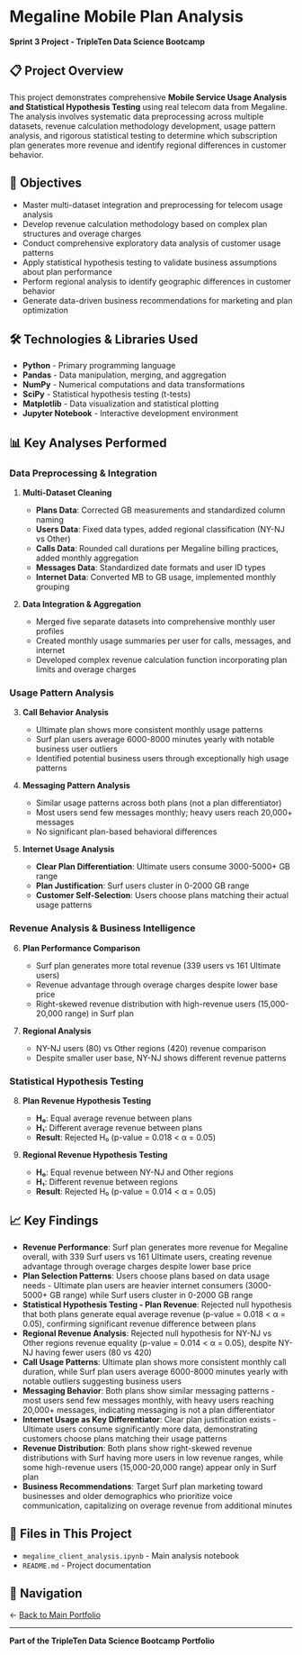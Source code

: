 # Megaline Mobile Plan Analysis

**Sprint 3 Project - TripleTen Data Science Bootcamp**

## 📋 Project Overview

This project demonstrates comprehensive **Mobile Service Usage Analysis and Statistical Hypothesis Testing** using real telecom data from Megaline. The analysis involves systematic data preprocessing across multiple datasets, revenue calculation methodology development, usage pattern analysis, and rigorous statistical testing to determine which subscription plan generates more revenue and identify regional differences in customer behavior.

## 🎯 Objectives

- Master multi-dataset integration and preprocessing for telecom usage analysis
- Develop revenue calculation methodology based on complex plan structures and overage charges
- Conduct comprehensive exploratory data analysis of customer usage patterns
- Apply statistical hypothesis testing to validate business assumptions about plan performance
- Perform regional analysis to identify geographic differences in customer behavior
- Generate data-driven business recommendations for marketing and plan optimization

## 🛠️ Technologies & Libraries Used

- **Python** - Primary programming language
- **Pandas** - Data manipulation, merging, and aggregation
- **NumPy** - Numerical computations and data transformations
- **SciPy** - Statistical hypothesis testing (t-tests)
- **Matplotlib** - Data visualization and statistical plotting
- **Jupyter Notebook** - Interactive development environment

## 📊 Key Analyses Performed

### **Data Preprocessing & Integration**
1. **Multi-Dataset Cleaning**
   - **Plans Data**: Corrected GB measurements and standardized column naming
   - **Users Data**: Fixed data types, added regional classification (NY-NJ vs Other)
   - **Calls Data**: Rounded call durations per Megaline billing practices, added monthly aggregation
   - **Messages Data**: Standardized date formats and user ID types
   - **Internet Data**: Converted MB to GB usage, implemented monthly grouping

2. **Data Integration & Aggregation**
   - Merged five separate datasets into comprehensive monthly user profiles
   - Created monthly usage summaries per user for calls, messages, and internet
   - Developed complex revenue calculation function incorporating plan limits and overage charges

### **Usage Pattern Analysis**
3. **Call Behavior Analysis**
   - Ultimate plan shows more consistent monthly usage patterns
   - Surf plan users average 6000-8000 minutes yearly with notable business user outliers
   - Identified potential business users through exceptionally high usage patterns

4. **Messaging Pattern Analysis**
   - Similar usage patterns across both plans (not a plan differentiator)
   - Most users send few messages monthly; heavy users reach 20,000+ messages
   - No significant plan-based behavioral differences

5. **Internet Usage Analysis**
   - **Clear Plan Differentiation**: Ultimate users consume 3000-5000+ GB range
   - **Plan Justification**: Surf users cluster in 0-2000 GB range
   - **Customer Self-Selection**: Users choose plans matching their actual usage patterns

### **Revenue Analysis & Business Intelligence**
6. **Plan Performance Comparison**
   - Surf plan generates more total revenue (339 users vs 161 Ultimate users)
   - Revenue advantage through overage charges despite lower base price
   - Right-skewed revenue distribution with high-revenue users (15,000-20,000 range) in Surf plan

7. **Regional Analysis**
   - NY-NJ users (80) vs Other regions (420) revenue comparison
   - Despite smaller user base, NY-NJ shows different revenue patterns

### **Statistical Hypothesis Testing**
8. **Plan Revenue Hypothesis Testing**
   - **H₀**: Equal average revenue between plans
   - **H₁**: Different average revenue between plans
   - **Result**: Rejected H₀ (p-value = 0.018 < α = 0.05)

9. **Regional Revenue Hypothesis Testing**
   - **H₀**: Equal revenue between NY-NJ and Other regions
   - **H₁**: Different revenue between regions  
   - **Result**: Rejected H₀ (p-value = 0.014 < α = 0.05)

## 📈 Key Findings

- **Revenue Performance**: Surf plan generates more revenue for Megaline overall, with 339 Surf users vs 161 Ultimate users, creating revenue advantage through overage charges despite lower base price
- **Plan Selection Patterns**: Users choose plans based on data usage needs - Ultimate plan users are heavier internet consumers (3000-5000+ GB range) while Surf users cluster in 0-2000 GB range
- **Statistical Hypothesis Testing - Plan Revenue**: Rejected null hypothesis that both plans generate equal average revenue (p-value = 0.018 < α = 0.05), confirming significant revenue difference between plans
- **Regional Revenue Analysis**: Rejected null hypothesis for NY-NJ vs Other regions revenue equality (p-value = 0.014 < α = 0.05), despite NY-NJ having fewer users (80 vs 420)
- **Call Usage Patterns**: Ultimate plan shows more consistent monthly call duration, while Surf plan users average 6000-8000 minutes yearly with notable outliers suggesting business users
- **Messaging Behavior**: Both plans show similar messaging patterns - most users send few messages monthly, with heavy users reaching 20,000+ messages, indicating messaging is not a plan differentiator
- **Internet Usage as Key Differentiator**: Clear plan justification exists - Ultimate users consume significantly more data, demonstrating customers choose plans matching their usage patterns
- **Revenue Distribution**: Both plans show right-skewed revenue distributions with Surf having more users in low revenue ranges, while some high-revenue users (15,000-20,000 range) appear only in Surf plan
- **Business Recommendations**: Target Surf plan marketing toward businesses and older demographics who prioritize voice communication, capitalizing on overage revenue from additional minutes

## 📁 Files in This Project

- `megaline_client_analysis.ipynb` - Main analysis notebook
- `README.md` - Project documentation

## 🔗 Navigation

← [Back to Main Portfolio](../README.md)

---

**Part of the TripleTen Data Science Bootcamp Portfolio**
